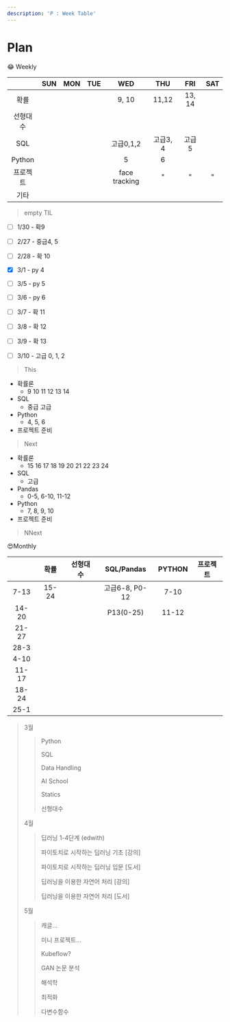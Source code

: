 ```yaml
---
description: 'P : Week Table'
---
```


# Plan

😂 Weekly

|  | SUN | MON | TUE | WED | THU | FRI | SAT |
| :---: | :---: | :---: | :---: | :---: | :---: | :---: | :---: |
| 확률 |  |  |  | 9, 10 | 11,12 | 13, 14 |  |
| 선형대수 |  |  |  |  |  |  |  |
| SQL |  |  |  | 고급0,1,2 | 고급3, 4 | 고급 5 |  |
| Python |  |  |  | 5 | 6 |  |  |
| 프로젝트 |  |  |  | face tracking | " | " | " |
| 기타 |  |  |  |  |  |  |  |

> empty TIL

* [ ] 1/30 - 확9
* [ ] 2/27 - 중급4, 5
* [ ] 2/28 - 확 10
* [x] 3/1 - py 4
* [ ] 3/5 - py 5
* [ ] 3/6 - py 6
* [ ] 3/7 - 확 11
* [ ] 3/8 - 확 12 
* [ ] 3/9 - 확 13
* [ ] 3/10 - 고급 0, 1, 2



> This

* 확률론
  * 9 10 11 12 13 14
* SQL
  * 중급 고급
* Python
  * 4, 5, 6
* 프로젝트 준비



> Next

* 확률론
  * 15 16 17 18 19 20 21 22 23 24
* SQL
  * 고급
* Pandas
  * 0-5, 6-10, 11-12
* Python
  * 7, 8, 9, 10
* 프로젝트 준비

> NNext





😍Monthly

|  | 확률 | 선형대수 | SQL/Pandas | PYTHON | 프로젝트 |
| :---: | :---: | :---: | :---: | :---: | :---: |
| 7-13 | 15-24 |  | 고급6-8, P0-12 | 7-10 |  |
| 14-20 |  |  | P13\(0-25\) | 11-12 |  |
| 21-27 |  |  |  |  |  |
| 28-3 |  |  |  |  |  |
| 4-10 |  |  |  |  |  |
| 11-17 |  |  |  |  |  |
| 18-24 |  |  |  |  |  |
| 25-1 |  |  |  |  |  |

> 3월
>
> > Python
> >
> > SQL
> >
> > Data Handling
> >
> > AI School 
> >
> > Statics
> >
> > 선형대수
>
> 4월
>
> > 딥러닝 1-4단계 \(edwith\)
> >
> > 파이토치로 시작하는 딥러닝 기초 \[강의\]
> >
> > 파이토치로 시작하는 딥러닝 입문 \[도서\]
> >
> > 딥러닝을 이용한 자연어 처리 \[강의\]
> >
> > 딥러닝을 이용한 자연어 처리 \[도서\]
>
> 5월
>
> > 캐글...
> >
> > 미니 프로젝트...
> >
> > Kubeflow?
> >
> > GAN 논문 분석
> >
> > 해석학
> >
> > 최적화
> >
> > 다변수함수

